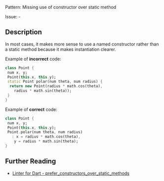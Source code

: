 Pattern: Missing use of constructor over static method

Issue: -

## Description

In most cases, it makes more sense to use a named constructor rather than a static method because it makes instantiation clearer.

Example of **incorrect** code:
```dart
class Point {
 num x, y;
 Point(this.x, this.y);
 static Point polar(num theta, num radius) {
  return new Point(radius * math.cos(theta),
    radius * math.sin(theta));
 }
}
```

Example of **correct** code:
```dart
class Point {
 num x, y;
 Point(this.x, this.y);
 Point.polar(num theta, num radius)
   : x = radius * math.cos(theta),
    y = radius * math.sin(theta);
}
```

## Further Reading

* [Linter for Dart - prefer_constructors_over_static_methods](https://dart-lang.github.io/linter/lints/prefer_constructors_over_static_methods.html)